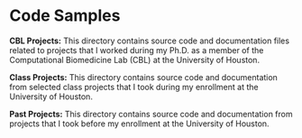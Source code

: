 # Code Samples

**CBL Projects:** This directory contains source code and documentation files related to projects that I worked during my Ph.D. as a member of the Computational Biomedicine Lab (CBL) at the University of Houston.

**Class Projects:** This directory contains source code and documentation from selected class projects that I took during my enrollment at the University of Houston.

**Past Projects:** This directory contains source code and documentation from projects that I took before my enrollment at the University of Houston.
